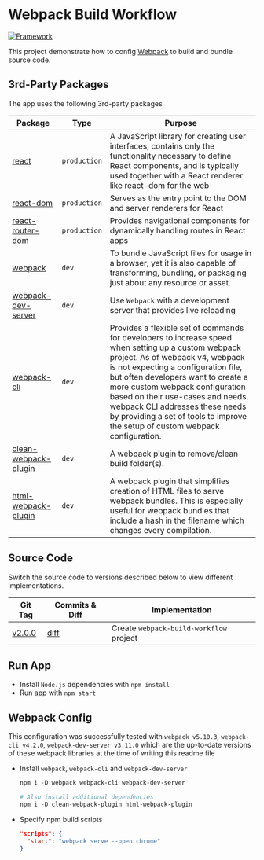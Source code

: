 # Webpack Build Workflow

[![Framework](https://img.shields.io/badge/-Webpack-2b3a42?style=flat&logo=Webpack)](https://webpack.js.org/)

This project demonstrate how to config [Webpack](https://webpack.js.org/) to build and bundle source code.

## 3rd-Party Packages

The app uses the following 3rd-party packages

| Package | Type | Purpose |
|---------|------|---------|
| [react](https://www.npmjs.com/package/react) | `production` | A JavaScript library for creating user interfaces, contains only the functionality necessary to define React components, and is typically used together with a React renderer like react-dom for the web |
| [react-dom](https://www.npmjs.com/package/react-dom) | `production` | Serves as the entry point to the DOM and server renderers for React |
| [react-router-dom](https://www.npmjs.com/package/react-router-dom) | `production` | Provides navigational components for dynamically handling routes in React apps |
| [webpack](https://www.npmjs.com/package/webpack) | `dev` | To bundle JavaScript files for usage in a browser, yet it is also capable of transforming, bundling, or packaging just about any resource or asset. |
| [webpack-dev-server](https://www.npmjs.com/package/webpack-dev-server) | `dev` | Use `Webpack` with a development server that provides live reloading |
| [webpack-cli](https://www.npmjs.com/package/webpack-cli) | `dev` | Provides a flexible set of commands for developers to increase speed when setting up a custom webpack project. As of webpack v4, webpack is not expecting a configuration file, but often developers want to create a more custom webpack configuration based on their use-cases and needs. webpack CLI addresses these needs by providing a set of tools to improve the setup of custom webpack configuration. |
| [clean-webpack-plugin](https://www.npmjs.com/package/clean-webpack-plugin) | `dev` | A webpack plugin to remove/clean build folder(s). |
| [html-webpack-plugin](https://www.npmjs.com/package/html-webpack-plugin) | `dev` | A webpack plugin that simplifies creation of HTML files to serve webpack bundles. This is especially useful for webpack bundles that include a hash in the filename which changes every compilation. |

## Source Code

Switch the source code to versions described below to view different implementations.

| Git Tag | Commits & Diff | Implementation |
|---------|----------------|----------------|
| [v2.0.0](https://github.com/TranXuanHoang/React/releases/tag/v2.0.0) | [diff](https://github.com/TranXuanHoang/React/compare/v1.6.0...v2.0.0) | Create `webpack-build-workflow` project |

## Run App

* Install `Node.js` dependencies with `npm install`
* Run app with `npm start`

## Webpack Config

This configuration was successfully tested with `webpack v5.10.3`, `webpack-cli v4.2.0`, `webpack-dev-server v3.11.0` which are the up-to-date versions of these webpack libraries at the time of writing this readme file

* Install `webpack`, `webpack-cli` and `webpack-dev-server`

  ```powershell
  npm i -D webpack webpack-cli webpack-dev-server

  # Also install additional dependencies
  npm i -D clean-webpack-plugin html-webpack-plugin
  ```

* Specify npm build scripts

  ```json
  "scripts": {
    "start": "webpack serve --open chrome"
  }
  ```
